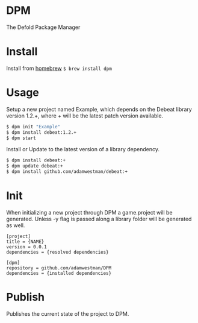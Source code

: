 # DPM
The Defold Package Manager

# Install

Install from [homebrew](https://brew.sh) ```$ brew install dpm```

# Usage

Setup a new project named Example, which depends on the Debeat library version 1.2.+, where + will be the latest patch version available.

```sh
$ dpm init "Example"
$ dpm install debeat:1.2.+
$ dpm start
```

Install or Update to the latest version of a library dependency.

```sh
$ dpm install debeat:+
$ dpm update debeat:+
$ dpm install github.com/adamwestman/debeat:+
```

# Init
When initializing a new project through DPM a game.project will be generated. Unless -y flag is passed along a library folder will be generated as well.

```
[project]
title = {NAME}
version = 0.0.1
dependencies = {resolved dependencies}

[dpm]
repository = github.com/adamwestman/DPM
dependencies = {installed dependencies}
```

# Publish
Publishes the current state of the project to DPM.
